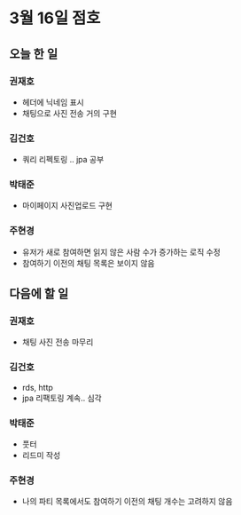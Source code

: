 # 3월 16일 점호

## 오늘 한 일

### 권재호

- 헤더에 닉네임 표시
- 채팅으로 사진 전송 거의 구현

### 김건호

- 쿼리 리펙토링 .. jpa 공부

### 박태준

- 마이페이지 사진업로드 구현

### 주현경

- 유저가 새로 참여하면 읽지 않은 사람 수가 증가하는 로직 수정
- 참여하기 이전의 채팅 목록은 보이지 않음

## 다음에 할 일

### 권재호

- 채팅 사진 전송 마무리

### 김건호

- rds, http
- jpa 리팩토링 계속.. 심각

### 박태준

- 풋터
- 리드미 작성

### 주현경

- 나의 파티 목록에서도 참여하기 이전의 채팅 개수는 고려하지 않음
